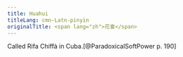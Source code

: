 ```yaml
---
title: Huahui
titleLang: cmn-Latn-pinyin
originalTitle: <span lang="zh">花會</span>
---
```


Called Rifa Chiffà in Cuba.[@ParadoxicalSoftPower p. 190]
